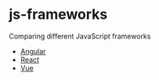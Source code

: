 # js-frameworks
Comparing different JavaScript frameworks

* [Angular](https://angular.io/)
* [React](https://reactjs.org/)
* [Vue](https://vuejs.org/)
